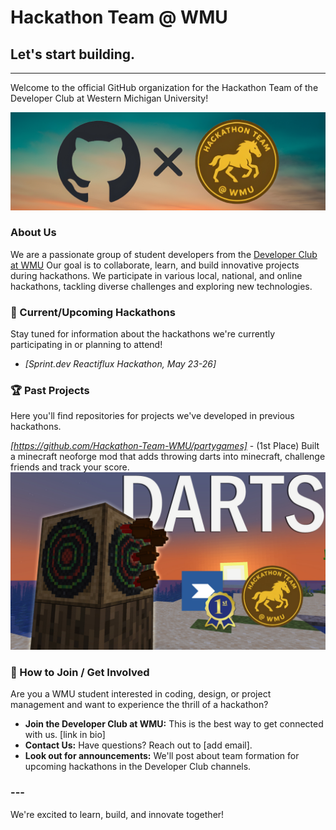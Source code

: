 # Hackathon Team @ WMU

## Let's start building.

---

Welcome to the official GitHub organization for the Hackathon Team of the Developer Club at Western Michigan University!

![Darts Mod](assets/github_x_wmuhack.png)

### About Us

We are a passionate group of student developers from the [Developer Club at WMU](https://discord.com/invite/G9yE5s6NFM) Our goal is to collaborate, learn, and build innovative projects during hackathons. We participate in various local, national, and online hackathons, tackling diverse challenges and exploring new technologies.

### 🚀 Current/Upcoming Hackathons

Stay tuned for information about the hackathons we're currently participating in or planning to attend!

* *[Sprint.dev Reactiflux Hackathon, May 23-26]*

### 🏆 Past Projects

Here you'll find repositories for projects we've developed in previous hackathons.

*[https://github.com/Hackathon-Team-WMU/partygames]* - (1st Place) Built a minecraft neoforge mod that adds throwing darts into minecraft, challenge friends and track your score.
![Darts Mod](assets/darts_1st_place_fixed.png)

### 🤝 How to Join / Get Involved

Are you a WMU student interested in coding, design, or project management and want to experience the thrill of a hackathon?

* **Join the Developer Club at WMU:** This is the best way to get connected with us. [link in bio]
* **Contact Us:** Have questions? Reach out to [add email].
* **Look out for announcements:** We'll post about team formation for upcoming hackathons in the Developer Club channels.

### ---

We're excited to learn, build, and innovate together!
